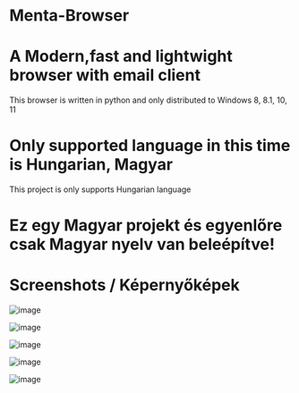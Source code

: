 # Menta-Browser




# A Modern,fast and lightwight browser with email client


This browser is written in python and only distributed to Windows 8, 8.1, 10, 11

# Only supported language in this time is Hungarian, Magyar

This project is only supports Hungarian language

# Ez egy Magyar projekt és egyenlőre csak Magyar nyelv van beleépítve!
# Screenshots / Képernyőképek

![image](https://github.com/user-attachments/assets/06257fc7-394f-44b1-bb4f-20ceb48d5d49)


![image](https://github.com/user-attachments/assets/08912a3d-997a-4bfb-87bf-5797d434f81c)



![image](https://github.com/user-attachments/assets/81a362ed-5232-4387-b490-9200c84f9bd0)


![image](https://github.com/user-attachments/assets/792c2678-89ba-46e2-a668-ad75496ec16c)


![image](https://github.com/user-attachments/assets/a6605c53-8e51-4020-9acc-7f834042596a)







